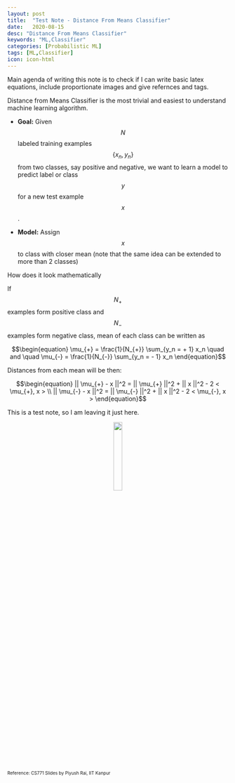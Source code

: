 ```yaml
---
layout: post
title:  "Test Note - Distance From Means Classifier"
date:   2020-08-15
desc: "Distance From Means Classifier"
keywords: "ML,Classifier"
categories: [Probabilistic ML]
tags: [ML,Classifier]
icon: icon-html
---
```


Main agenda of writing this note is to check if I can write basic latex equations, include proportionate images and give refernces and tags.

Distance from Means Classifier is the most trivial and easiest to understand machine learning algorithm.

* **Goal:** Given $$N$$ labeled training examples $$\{ x_n, y_n \}$$ from two classes, say positive and negative, we want to learn a model to predict label or class $$y$$ for a new test example $$x$$.

* **Model:** Assign $$x$$ to class with closer mean (note that the same idea can be extended to more than 2 classes)

How does it look mathematically

If $$N_{+}$$ examples form positive class and $$N_{-}$$ examples form negative class, mean of each class can be written as
	
$$\begin{equation}
\mu_{+} = \frac{1}{N_{+}} \sum_{y_n = + 1} x_n \quad and \quad \mu_{-} = \frac{1}{N_{-}} \sum_{y_n = - 1} x_n
\end{equation}$$

Distances from each mean will be then:

$$\begin{equation}
|| \mu_{+} - x ||^2 = || \mu_{+} ||^2 + || x ||^2 - 2 < \mu_{+}, x > \\
|| \mu_{-} - x ||^2 = || \mu_{-} ||^2 + || x ||^2 - 2 < \mu_{-}, x >
\end{equation}$$

This is a test note, so I am leaving it just here.

<center><img src="{{ site.img_path }}/distance_from_means/hyperplane.PNG" height="20%" width="20%"></center>

<font size="1">Reference: CS771 Slides by Piyush Rai, IIT Kanpur</font>

